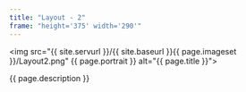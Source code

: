 ```yaml
---
title: "Layout - 2"
frame: "height='375' width='290'"
---
```

<img src="{{ site.servurl }}/{{ site.baseurl }}{{ page.imageset }}/Layout2.png" {{ page.portrait }} alt="{{ page.title }}">
<div>
  {{ page.description }}
</div>
